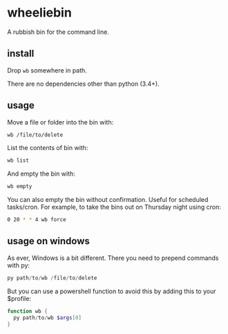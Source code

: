 # wheeliebin

A rubbish bin for the command line.

## install

Drop `wb` somewhere in path.

There are no dependencies other than python (3.4+).

## usage

Move a file or folder into the bin with:

```bash
wb /file/to/delete
```

List the contents of bin with:

```bash
wb list
```

And empty the bin with:

```bash
wb empty
```

You can also empty the bin without confirmation. Useful for scheduled
tasks/cron. For example, to take the bins out on Thursday night using
cron:

```bash
0 20 * * 4 wb force
```

## usage on windows

As ever, Windows is a bit different. There you need to prepend commands
with py:

```powershell
py path/to/wb /file/to/delete
```

But you can use a powershell function to avoid this by adding this to your
$profile:

```powershell
function wb {
  py path/to/wb $args[0]
}
```
